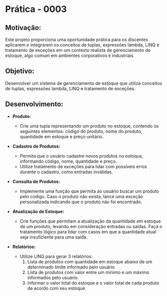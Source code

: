 # Prática - 0003
## Motivação:
Este projeto proporciona uma oportunidade prática para os
discentes aplicarem e integrarem os conceitos de tuplas,
expressões lambda, LINQ e tratamento de exceções em um
contexto realista de gerenciamento de estoque, algo comum em
ambientes corporativos e industriais

## Objetivo:
Desenvolver um sistema de gerenciamento de estoque que utiliza conceitos de tuplas,
expressões lambda, LINQ e tratamento de exceções.

## Desenvolvimento:

- **Produto:**
  - Crie uma tupla representando um produto no estoque, contendo os
  seguintes elementos: código do produto, nome do produto, quantidade
  em estoque e preço unitário.

- **Cadastro de Produtos:**
  - Permita que o usuário cadastre novos produtos no estoque, informando
  código, nome, quantidade e preço.
  - Utilize tratamento de exceções para lidar com possíveis erros durante o
  cadastro, como entradas inválidas.

- **Consulta de Produtos:**
  - Implemente uma função que permita ao usuário buscar um produto pelo
  código. Caso o produto não exista, lance uma exceção personalizada
  indicando que o produto não foi encontrado.

- **Atualização de Estoque:**
  - Crie funções que permitam a atualização da quantidade em estoque de um
  produto, levando em consideração entradas ou saídas. Faça o tratamento lógico
  para lidar com casos em que a quantidade atual seja insuficiente
  para uma saída.

- **Relatórios:**
  - Utilize LINQ para gerar 3 relatórios:
    1. Lista de produtos com quantidade em estoque abaixo de um
    determinado limite informado pelo usuário.
    1. Lista de produtos com valor entre um mínimo e um máximo informados
    pelo usuário.
    1. Informar o valor total do estoque e o valor total de cada produto de
    acordo com seu estoque.


